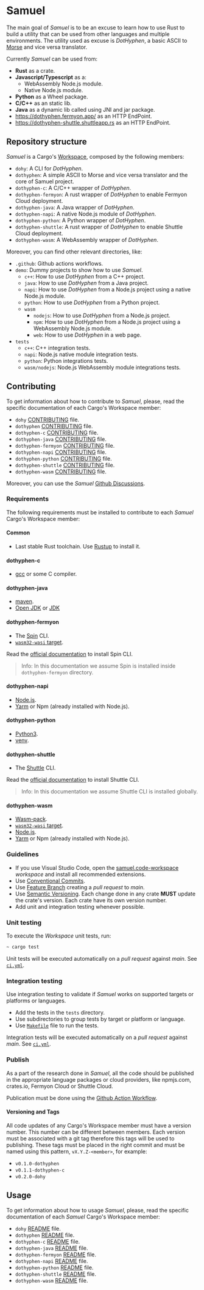 # Samuel

The main goal of _Samuel_ is to be an excuse to learn how to use Rust to build a utility that can be used from other languages and multiple environments. The utility used as excuse is _DotHyphen_, a basic ASCII to [Morse](https://en.wikipedia.org/wiki/Morse_code) and vice versa translator.

Currently _Samuel_ can be used from:

* __Rust__ as a crate.
* __Javascript/Typescript__ as a:
  * WebAssembly Node.js module.
  * Native Node.js module.
* __Python__ as a Wheel package.
* __C/C++__ as an static lib.
* __Java__ as a dynamic lib called using JNI and jar package.
* <https://dothyphen.fermyon.app/> as an HTTP EndPoint.
* <https://dothyphen-shuttle.shuttleapp.rs> as an HTTP EndPoint.

## Repository structure

_Samuel_ is a Cargo's [Workspace](https://doc.rust-lang.org/cargo/reference/workspaces.html), composed by the following members:

* `dohy`: A CLI for _DotHyphen_.
* `dothyphen`: A simple ASCII to Morse and vice versa translator and the core of Samuel project.
* `dothyphen-c`: A C/C++ wrapper of _DotHyphen_.
* `dothyphen-fermyon`: A rust wrapper of _DotHyphen_ to enable Fermyon Cloud deployment.
* `dothyphen-java`: A Java wrapper of _DotHyphen_.
* `dothyphen-napi`: A native Node.js module of _DotHyphen_.
* `dothyphen-python`: A Python wrapper of _DotHyphen_.
* `dothyphen-shuttle`: A rust wrapper of _DotHyphen_ to enable Shuttle Cloud deployment.
* `dothyphen-wasm`: A WebAssembly wrapper of _DotHyphen_.

Moreover, you can find other relevant directories, like:

* `.github`: Github actions workflows.
* `demo`: Dummy projects to show how to use _Samuel_.
  * `c++`: How to use _DotHyphen_ from a C++ project.
  * `java`: How to use _DotHyphen_ from a Java project.
  * `napi`: How to use _DotHyphen_ from a Node.js project using a native Node.js module.
  * `python`: How to use _DotHyphen_ from a Python project.
  * `wasm`
    * `nodejs`: How to use _DotHyphen_ from a Node.js project.
    * `npm`: How to use _DotHyphen_ from a Node.js project using a WebAssembly Node.js module.
    * `web`: How to use _DotHyphen_ in a web page.
* `tests`
  * `c++`: C++ integration tests.
  * `napi`: Node.js native module integration tests.
  * `python`: Python integrations tests.
  * `wasm/nodejs`: Node.js WebAssembly module integrations tests.

## Contributing

To get information about how to contribute to _Samuel_, please, read the specific documentation of each Cargo's Workspace member:

* `dohy` [CONTRIBUTING](./dohy/CONTRIBUTING.md) file.
* `dothyphen` [CONTRIBUTING](./dothyphen/CONTRIBUTING.md) file.
* `dothyphen-c` [CONTRIBUTING](./dothyphen-c/CONTRIBUTING.md) file.
* `dothyphen-java` [CONTRIBUTING](./dothyphen-java/CONTRIBUTING.md) file.
* `dothyphen-fermyon` [CONTRIBUTING](./dothyphen-fermyon/CONTRIBUTING.md) file.
* `dothyphen-napi` [CONTRIBUTING](./dothyphen-napi/CONTRIBUTING.md) file.
* `dothyphen-python` [CONTRIBUTING](./dothyphen-python/CONTRIBUTING.md) file.
* `dothyphen-shuttle` [CONTRIBUTING](./dothyphen-shuttle/CONTRIBUTING.md) file.
* `dothyphen-wasm` [CONTRIBUTING](./dothyphen-wasm/CONTRIBUTING.md) file.

Moreover, you can use the _Samuel_ [Github Discussions](https://github.com/isfegu/samuel/discussions).

### Requirements

The following requirements must be installed to contribute to each _Samuel_ Cargo's Workspace member:

#### Common

* Last stable Rust toolchain. Use [Rustup](https://rustup.rs/) to install it.

#### dothyphen-c

* [gcc](https://gcc.gnu.org/) or some C compiler.

#### dothyphen-java

* [maven](https://maven.apache.org/).
* [Open JDK](https://openjdk.org/) or [JDK](https://www.oracle.com/java/technologies/downloads/)

#### dothyphen-fermyon

* The [Spin](https://developer.fermyon.com/spin) CLI.
* [`wasm32-wasi` target](https://rust-lang.github.io/rustup/concepts/toolchains.html).

Read the [official documentation](https://developer.fermyon.com/spin/install) to install Spin CLI.

> Info: In this documentation we assume Spin is installed inside `dothyphen-fermyon` directory.

#### dothyphen-napi

* [Node.js](https://nodejs.org).
* [Yarm](https://yarnpkg.com/) or Npm (already installed with Node.js).

#### dothyphen-python

* [Python3](https://www.python.org).
* [venv](https://docs.python.org/3/library/venv.html).

#### dothyphen-shuttle

* The [Shuttle](https://docs.shuttle.rs) CLI.

Read the [official documentation](https://docs.shuttle.rs/introduction/installation) to install Shuttle CLI.

> Info: In this documentation we assume Shuttle CLI is installed globally.

#### dothyphen-wasm

* [Wasm-pack](https://rustwasm.github.io/wasm-pack/installer/).
* [`wasm32-wasi` target](https://rust-lang.github.io/rustup/concepts/toolchains.html).
* [Node.js](https://nodejs.org).
* [Yarm](https://yarnpkg.com/) or Npm (already installed with Node.js).

### Guidelines

* If you use Visual Studio Code, open the [samuel.code-workspace](./samuel.code-workspace) _workspace_ and install all recommended extensions.
* Use [Conventional Commits](https://www.conventionalcommits.org).
* Use [Feature Branch](https://www.atlassian.com/git/tutorials/comparing-workflows/feature-branch-workflow) creating a _pull request_ to _main_.
* Use [Semantic Versioning](https://semver.org/). Each change done in any crate __MUST__ update the crate's version. Each crate have its own version number.
* Add unit and integration testing whenever possible.

### Unit testing

To execute the _Workspace_ unit tests, run:

```bash
~ cargo test
```

Unit tests will be executed automatically on a _pull request_ against _main_. See [`ci.yml`](./.github/workflows/ci.yml).

### Integration testing

Use integration testing to validate if _Samuel_ works on supported targets or platforms or languages.

* Add the tests in the `tests` directory.
* Use subdirectories to group tests by target or platform or language.
* Use [`Makefile`](./Makefile) file to run the tests.

Integration tests will be executed automatically on a _pull request_ against _main_. See [`ci.yml`](./.github/workflows/ci.yml).

### Publish

As a part of the research done in _Samuel_, all the code should be published in the appropriate language packages or cloud providers, like npmjs.com, crates.io, Fermyon Cloud or Shuttle Cloud.

Publication must be done using the [Github Action Workflow](../.github/workflows/cd.yml).

#### Versioning and Tags

All code updates of any Cargo's Workspace member must have a version number. This number can be different between members. Each version must be associated with a git tag therefore this tags will be used to publishing. These tags must be placed in the right commit and must be named using this pattern, `vX.Y.Z-<member>`, for example:

* `v0.1.0-dothyphen`
* `v0.1.1-dothyphen-c`
* `v0.2.0-dohy`

## Usage

To get information about how to usage _Samuel_, please, read the specific documentation of each _Samuel_ Cargo's Workspace member:

* `dohy` [README](./dohy/README.md) file.
* `dothyphen` [README](./dothyphen/README.md) file.
* `dothyphen-c` [README](./dothyphen-c/README.md) file.
* `dothyphen-java` [README](./dothyphen-java/README.md) file.
* `dothyphen-fermyon` [README](./dothyphen-fermyon/README.md) file.
* `dothyphen-napi` [README](./dothyphen-napi/README.md) file.
* `dothyphen-python` [README](./dothyphen-python/README.md) file.
* `dothyphen-shuttle` [README](./dothyphen-shuttle/README.md) file.
* `dothyphen-wasm` [README](./dothyphen-wasm/README.md) file.
